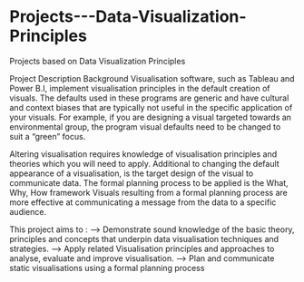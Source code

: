 # Projects---Data-Visualization-Principles
Projects based on Data Visualization Principles

Project Description
Background Visualisation software, such as Tableau and Power B.I, implement visualisation principles in the default creation of visuals. The defaults used in these programs are generic and have cultural and context biases that are typically not useful in the specific application of your visuals. For example, if you are designing a visual targeted towards an environmental group, the program visual defaults need to be changed to suit a “green” focus. 

Altering visualisation requires knowledge of visualisation principles and theories which you will need to apply. Additional to changing the default appearance of a visualisation, is the target design of the visual to communicate data. The formal planning process to be applied is the What, Why, How framework Visuals resulting from a formal planning process are more effective at communicating a message from the data to a specific audience.  
 
This project aims to : 
--> Demonstrate sound knowledge of the basic theory, principles and concepts that underpin data visualisation techniques and strategies.
--> Apply related Visualisation principles and approaches to analyse, evaluate and improve visualisation.
--> Plan and communicate static visualisations using a formal planning process 
